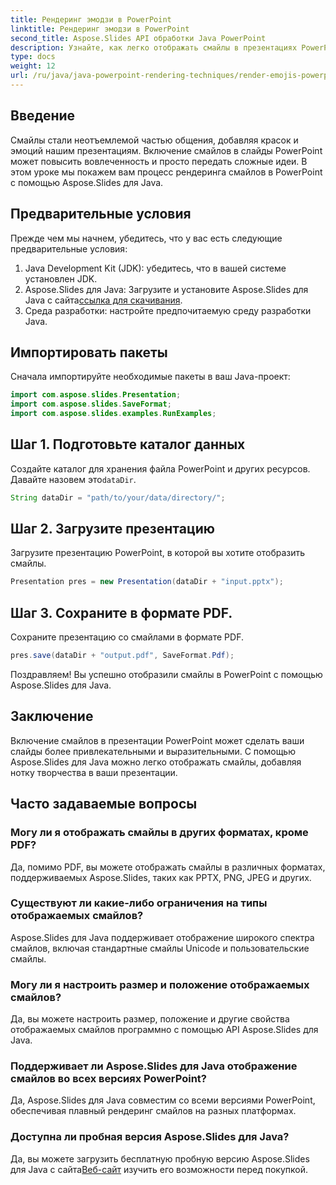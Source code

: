 ```yaml
---
title: Рендеринг эмодзи в PowerPoint
linktitle: Рендеринг эмодзи в PowerPoint
second_title: Aspose.Slides API обработки Java PowerPoint
description: Узнайте, как легко отображать смайлы в презентациях PowerPoint с помощью Aspose.Slides для Java. Повысьте вовлеченность с помощью выразительных визуальных эффектов.
type: docs
weight: 12
url: /ru/java/java-powerpoint-rendering-techniques/render-emojis-powerpoint/
---
```

## Введение
Смайлы стали неотъемлемой частью общения, добавляя красок и эмоций нашим презентациям. Включение смайлов в слайды PowerPoint может повысить вовлеченность и просто передать сложные идеи. В этом уроке мы покажем вам процесс рендеринга смайлов в PowerPoint с помощью Aspose.Slides для Java.
## Предварительные условия
Прежде чем мы начнем, убедитесь, что у вас есть следующие предварительные условия:
1. Java Development Kit (JDK): убедитесь, что в вашей системе установлен JDK.
2.  Aspose.Slides для Java: Загрузите и установите Aspose.Slides для Java с сайта[ссылка для скачивания](https://releases.aspose.com/slides/java/).
3. Среда разработки: настройте предпочитаемую среду разработки Java.

## Импортировать пакеты
Сначала импортируйте необходимые пакеты в ваш Java-проект:
```java
import com.aspose.slides.Presentation;
import com.aspose.slides.SaveFormat;
import com.aspose.slides.examples.RunExamples;
```
## Шаг 1. Подготовьте каталог данных
 Создайте каталог для хранения файла PowerPoint и других ресурсов. Давайте назовем это`dataDir`.
```java
String dataDir = "path/to/your/data/directory/";
```
## Шаг 2. Загрузите презентацию
Загрузите презентацию PowerPoint, в которой вы хотите отобразить смайлы.
```java
Presentation pres = new Presentation(dataDir + "input.pptx");
```
## Шаг 3. Сохраните в формате PDF.
Сохраните презентацию со смайлами в формате PDF.
```java
pres.save(dataDir + "output.pdf", SaveFormat.Pdf);
```
Поздравляем! Вы успешно отобразили смайлы в PowerPoint с помощью Aspose.Slides для Java.

## Заключение
Включение смайлов в презентации PowerPoint может сделать ваши слайды более привлекательными и выразительными. С помощью Aspose.Slides для Java можно легко отображать смайлы, добавляя нотку творчества в ваши презентации.
## Часто задаваемые вопросы
### Могу ли я отображать смайлы в других форматах, кроме PDF?
Да, помимо PDF, вы можете отображать смайлы в различных форматах, поддерживаемых Aspose.Slides, таких как PPTX, PNG, JPEG и других.
### Существуют ли какие-либо ограничения на типы отображаемых смайлов?
Aspose.Slides для Java поддерживает отображение широкого спектра смайлов, включая стандартные смайлы Unicode и пользовательские смайлы.
### Могу ли я настроить размер и положение отображаемых смайлов?
Да, вы можете настроить размер, положение и другие свойства отображаемых смайлов программно с помощью API Aspose.Slides для Java.
### Поддерживает ли Aspose.Slides для Java отображение смайлов во всех версиях PowerPoint?
Да, Aspose.Slides для Java совместим со всеми версиями PowerPoint, обеспечивая плавный рендеринг смайлов на разных платформах.
### Доступна ли пробная версия Aspose.Slides для Java?
 Да, вы можете загрузить бесплатную пробную версию Aspose.Slides для Java с сайта[Веб-сайт](https://releases.aspose.com/) изучить его возможности перед покупкой.
